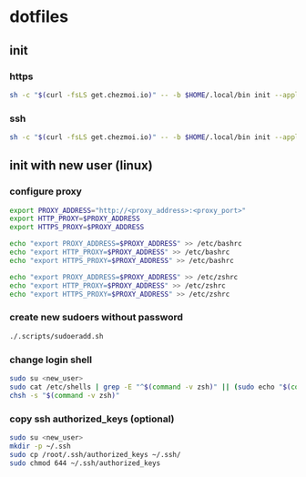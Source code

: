 # dotfiles

## init

### https

```bash
sh -c "$(curl -fsLS get.chezmoi.io)" -- -b $HOME/.local/bin init --apply https://github.com/tlipoca9/dotfiles.git
```

### ssh

```bash
sh -c "$(curl -fsLS get.chezmoi.io)" -- -b $HOME/.local/bin init --apply git@github.com:tlipoca9/dotfiles.git
```

## init with new user (linux)

### configure proxy
```bash
export PROXY_ADDRESS="http://<proxy_address>:<proxy_port>"
export HTTP_PROXY=$PROXY_ADDRESS
export HTTPS_PROXY=$PROXY_ADDRESS

echo "export PROXY_ADDRESS=$PROXY_ADDRESS" >> /etc/bashrc
echo "export HTTP_PROXY=$PROXY_ADDRESS" >> /etc/bashrc
echo "export HTTPS_PROXY=$PROXY_ADDRESS" >> /etc/bashrc

echo "export PROXY_ADDRESS=$PROXY_ADDRESS" >> /etc/zshrc
echo "export HTTP_PROXY=$PROXY_ADDRESS" >> /etc/zshrc
echo "export HTTPS_PROXY=$PROXY_ADDRESS" >> /etc/zshrc
```

### create new sudoers without password
```bash
./.scripts/sudoeradd.sh
```

### change login shell
```bash
sudo su <new_user>
sudo cat /etc/shells | grep -E "^$(command -v zsh)" || (sudo echo "$(command -v zsh)" | sudo tee -a /etc/shells)
chsh -s "$(command -v zsh)"
```

### copy ssh authorized_keys (optional)
```bash
sudo su <new_user>
mkdir -p ~/.ssh
sudo cp /root/.ssh/authorized_keys ~/.ssh/
sudo chmod 644 ~/.ssh/authorized_keys
```
